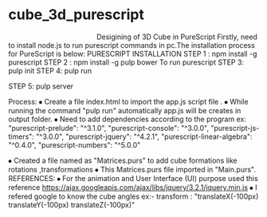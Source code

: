 # cube_3d_purescript


                                              Desigining of 3D Cube in PureScript
	Firstly, need to install node.js to run purescript commands in pc.The installation process for PureScript is below:
 PURESCRIPT INSTALLATION
 STEP 1 : npm install -g purescript
 STEP 2 : npm install -g pulp bower
To run purescript
STEP 3: pulp init
STEP 4: pulp run
 

STEP 5: pulp server
 

Process:
⦁	Create a file index.html to import the app.js script file .
⦁	While running the command "pulp run" automatically app.js will be creates in output folder.
⦁	Need to add dependencies according to the program
	ex:         	 "purescript-prelude": "^3.1.0",
    "purescript-console": "^3.0.0",
    "purescript-js-timers": "^3.0.0",
    "purescript-jquery": "^4.2.1",
    "purescript-linear-algebra": "^0.4.0",
    "purescript-numbers": "^5.0.0"

⦁	Created a file named as "Matrices.purs" to add cube formations like rotations ,transformations
⦁	This Matrices.purs file  imported in "Main.purs". 	
REFERENCES:
⦁	For the animation and User Interface (UI) purpose used this reference
	https://ajax.googleapis.com/ajax/libs/jquery/3.2.1/jquery.min.js
⦁	I refered google to know the cube angles
	ex:-  transform : "translateX(-100px) translateY(-100px) translateZ(-100px)"


 
